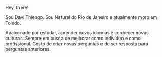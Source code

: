 Hey, there! 

Sou Davi Thiengo. Sou Natural do Rio de Janeiro e atualmente moro em Toledo.

Apaixonado por estudar, aprender novos idiomas e conhecer novas culturas. Sempre em busca de melhorar como indivíduo e como profissional. Gosto de criar novas perguntas e de ser resposta para perguntas anteriores.



<img height="180cm" scr="https://github-readme-stats.vercel.app/api?username=dwthiengo"/>






<!---
dwthiengo/dwthiengo is a ✨ special ✨ repository because its `README.md` (this file) appears on your GitHub profile.
You can click the Preview link to take a look at your changes.
--->
